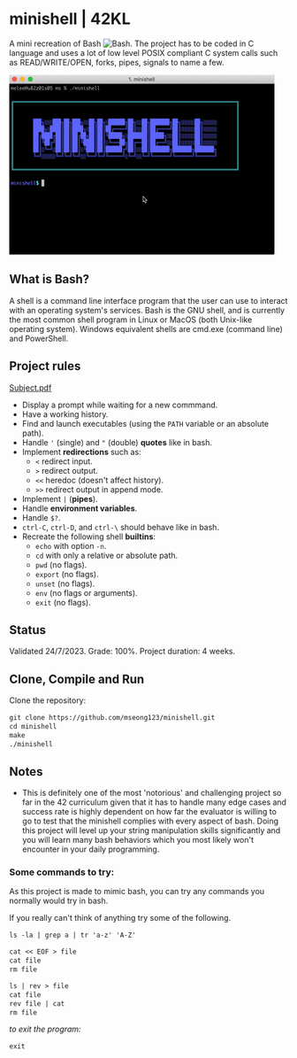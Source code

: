 # minishell | 42KL

A mini recreation of Bash <img src="https://user-images.githubusercontent.com/25181517/192158606-7c2ef6bd-6e04-47cf-b5bc-da2797cb5bda.png" width="25px" alt="Bash" title="Bash">. The project has to be coded in C language and uses a lot of low level POSIX compliant C system calls such as READ/WRITE/OPEN, forks, pipes, signals to name a few.  

![minishell.gif](https://github.com/mseong123/minishell/blob/a8a6be8e979df5e5444f1bc96b438243b941a13b/minishell.gif)

## What is Bash?
A shell is a command line interface program that the user can use to interact with an operating system's services. Bash is the GNU shell, and is currently the most common shell program in Linux or MacOS (both Unix-like operating system). Windows equivalent shells are cmd.exe (command line) and PowerShell.

## Project rules 
[Subject.pdf](https://github.com/mseong123/minishell/blob/8bb0911691442f53d57f58f104b6d35534d55621/en.subject.pdf)
- Display a prompt while waiting for a new commmand.
- Have a working history.
- Find and launch executables (using the `PATH` variable or an absolute path).
- Handle `'` (single) and `"` (double) **quotes** like in bash.
- Implement **redirections** such as:
  - `<` redirect input.
  - `>` redirect output.
  - `<<` heredoc (doesn't affect history).
  - `>>` redirect output in append mode.
- Implement `|` (**pipes**).
- Handle **environment variables**.
- Handle `$?`.
- `ctrl-C`, `ctrl-D`, and `ctrl-\` should behave like in bash.
- Recreate the following shell **builtins**:
  - `echo` with option `-n`.
  - `cd` with only a relative or absolute path.
  - `pwd` (no flags).
  - `export` (no flags).
  - `unset` (no flags).
  - `env` (no flags or arguments).
  - `exit` (no flags).

## Status

Validated 24/7/2023. Grade: 100%. Project duration: 4 weeks.

## Clone, Compile and Run

Clone the repository:

```
git clone https://github.com/mseong123/minishell.git
cd minishell
make
./minishell
```

## Notes
- This is definitely one of the most 'notorious' and challenging project so far in the 42 curriculum given that it has to handle many edge cases and success rate is highly dependent on how far the evaluator is willing to go to test that the minishell complies with every aspect of bash. Doing this project will level up your string manipulation skills significantly and you will learn many bash behaviors which you most likely won't encounter in your daily programming. 

### Some commands to try:

As this project is made to mimic bash, you can try any commands you normally would try in bash.

If you really can't think of anything try some of the following.
```
ls -la | grep a | tr 'a-z' 'A-Z'
```

```
cat << EOF > file
cat file
rm file
```

```
ls | rev > file
cat file
rev file | cat
rm file
```

*to exit the program:*
```
exit
```
